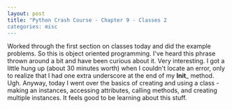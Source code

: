 ```yaml
---
layout: post
title: "Python Crash Course - Chapter 9 - Classes 2
categories: misc
---
```


Worked through the first section on classes today and did the example problems. So this is object oriented programming. I've heard this phrase thrown around a bit and have been curious about it. Very interesting. I got a little hung up (about 30 minutes worth) when I couldn't locate an error, only to realize that I had one extra underscore at the end of my __Init___ method. Ugh. Anyway, today I went over the basics of creating and using a class - making an instances, accessing attributes, calling methods, and creating multiple instances. It feels good to be learning about this stuff.